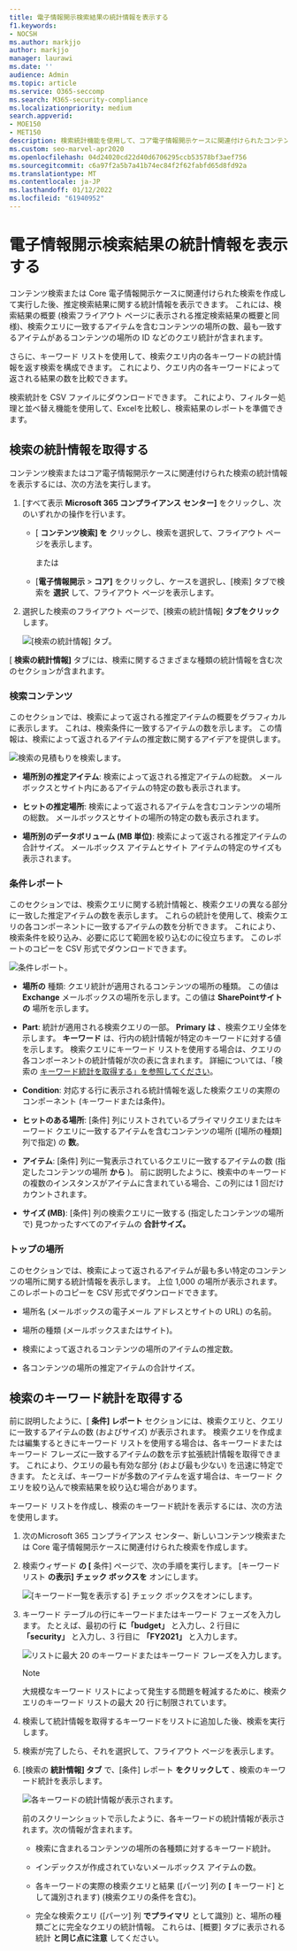 ```yaml
---
title: 電子情報開示検索結果の統計情報を表示する
f1.keywords:
- NOCSH
ms.author: markjjo
author: markjjo
manager: laurawi
ms.date: ''
audience: Admin
ms.topic: article
ms.service: O365-seccomp
ms.search: M365-security-compliance
ms.localizationpriority: medium
search.appverid:
- MOE150
- MET150
description: 検索統計機能を使用して、コア電子情報開示ケースに関連付けられたコンテンツ検索と検索の統計を表示する方法についてMicrosoft 365 コンプライアンス センター。
ms.custom: seo-marvel-apr2020
ms.openlocfilehash: 04d24020cd22d40d6706295ccb53578bf3aef756
ms.sourcegitcommit: c6a97f2a5b7a41b74ec84f2f62fabfd65d8fd92a
ms.translationtype: MT
ms.contentlocale: ja-JP
ms.lasthandoff: 01/12/2022
ms.locfileid: "61940952"
---
```

# <a name="view-statistics-for-ediscovery-search-results"></a>電子情報開示検索結果の統計情報を表示する

コンテンツ検索または Core 電子情報開示ケースに関連付けられた検索を作成して実行した後、推定検索結果に関する統計情報を表示できます。 これには、検索結果の概要 (検索フライアウト ページに表示される推定検索結果の概要と同様)、検索クエリに一致するアイテムを含むコンテンツの場所の数、最も一致するアイテムがあるコンテンツの場所の ID などのクエリ統計が含まれます。
  
さらに、キーワード リストを使用して、検索クエリ内の各キーワードの統計情報を返す検索を構成できます。 これにより、クエリ内の各キーワードによって返される結果の数を比較できます。
  
検索統計を CSV ファイルにダウンロードできます。 これにより、フィルター処理と並べ替え機能を使用して、Excelを比較し、検索結果のレポートを準備できます。
  
## <a name="get-statistics-for-searches"></a>検索の統計情報を取得する

コンテンツ検索またはコア電子情報開示ケースに関連付けられた検索の統計情報を表示するには、次の方法を実行します。
  
1. [すべて表示 **Microsoft 365 コンプライアンス センター]** をクリックし、次のいずれかの操作を行います。

   - [ **コンテンツ検索] を** クリックし、検索を選択して、フライアウト ページを表示します。

     または

   - [**電子情報開示**  >  **コア]** をクリックし、ケースを選択し、[検索] タブで検索を **選択** して、フライアウト ページを表示します。

2. 選択した検索のフライアウト ページで、[検索の統計情報] **タブをクリック** します。
  
   ![[検索の統計情報] タブ。](../media/SearchStatistics1.png)

[ **検索の統計情報]** タブには、検索に関するさまざまな種類の統計情報を含む次のセクションが含まれます。

### <a name="search-content"></a>検索コンテンツ

このセクションでは、検索によって返される推定アイテムの概要をグラフィカルに表示します。 これは、検索条件に一致するアイテムの数を示します。 この情報は、検索によって返されるアイテムの推定数に関するアイデアを提供します。

![検索の見積もりを検索します。](../media/SearchContentReport.png)

- **場所別の推定アイテム**: 検索によって返される推定アイテムの総数。 メールボックスとサイト内にあるアイテムの特定の数も表示されます。

- **ヒットの推定場所**: 検索によって返されるアイテムを含むコンテンツの場所の総数。 メールボックスとサイトの場所の特定の数も表示されます。

- **場所別のデータボリューム (MB 単位)**: 検索によって返される推定アイテムの合計サイズ。 メールボックス アイテムとサイト アイテムの特定のサイズも表示されます。

### <a name="condition-report"></a>条件レポート

このセクションでは、検索クエリに関する統計情報と、検索クエリの異なる部分に一致した推定アイテムの数を表示します。 これらの統計を使用して、検索クエリの各コンポーネントに一致するアイテムの数を分析できます。 これにより、検索条件を絞り込み、必要に応じて範囲を絞り込むのに役立ちます。 このレポートのコピーを CSV 形式でダウンロードできます。

![条件レポート。](../media/SearchContentReportNoKeywordList.png)

- **場所の** 種類: クエリ統計が適用されるコンテンツの場所の種類。 この値は **Exchange** メールボックスの場所を示します。この値は **SharePointサイトの** 場所を示します。

- **Part**: 統計が適用される検索クエリの一部。 **Primary は** 、検索クエリ全体を示します。 **キーワード** は、行内の統計情報が特定のキーワードに対する値を示します。 検索クエリにキーワード リストを使用する場合は、クエリの各コンポーネントの統計情報が次の表に含まれます。 詳細については、「検索の [キーワード統計を取得する」を参照してください](#get-keyword-statistics-for-searches)。

- **Condition**: 対応する行に表示される統計情報を返した検索クエリの実際のコンポーネント (キーワードまたは条件)。

- **ヒットのある場所**: [条件] 列にリストされているプライマリクエリまたはキーワード クエリに一致するアイテムを含むコンテンツの場所 ([場所の種類] 列で指定) の **数**。

- **アイテム**: [条件] 列に一覧表示されているクエリに一致するアイテムの数 (指定したコンテンツの場所 **から** )。 前に説明したように、検索中のキーワードの複数のインスタンスがアイテムに含まれている場合、この列には 1 回だけカウントされます。

- **サイズ (MB)**: [条件] 列の検索クエリに一致する (指定したコンテンツの場所で) 見つかったすべてのアイテムの **合計サイズ。**

### <a name="top-locations"></a>トップの場所

このセクションでは、検索によって返されるアイテムが最も多い特定のコンテンツの場所に関する統計情報を表示します。 上位 1,000 の場所が表示されます。 このレポートのコピーを CSV 形式でダウンロードできます。

- 場所名 (メールボックスの電子メール アドレスとサイトの URL) の名前。

- 場所の種類 (メールボックスまたはサイト)。

- 検索によって返されるコンテンツの場所のアイテムの推定数。

- 各コンテンツの場所の推定アイテムの合計サイズ。

## <a name="get-keyword-statistics-for-searches"></a>検索のキーワード統計を取得する

前に説明したように、[ **条件] レポート** セクションには、検索クエリと、クエリに一致するアイテムの数 (およびサイズ) が表示されます。 検索クエリを作成または編集するときにキーワード リストを使用する場合は、各キーワードまたはキーワード フレーズに一致するアイテムの数を示す拡張統計情報を取得できます。 これにより、クエリの最も有効な部分 (および最も少ない) を迅速に特定できます。 たとえば、キーワードが多数のアイテムを返す場合は、キーワード クエリを絞り込んで検索結果を絞り込む場合があります。

キーワード リストを作成し、検索のキーワード統計を表示するには、次の方法を使用します。
  
1. 次のMicrosoft 365 コンプライアンス センター、新しいコンテンツ検索または Core 電子情報開示ケースに関連付けられた検索を作成します。

2. 検索ウィザード **の [** 条件] ページで、次の手順を実行します。 [キーワード リスト **の表示] チェック ボックスを** オンにします。

   ![[キーワード一覧を表示する] チェック ボックスをオンにします。](../media/SearchKeywordsList1.png)

3. キーワード テーブルの行にキーワードまたはキーワード フェーズを入力します。 たとえば、最初の行 **に「budget」** と入力し、2 行目に **「security」** と入力し、3 行目に **「FY2021」** と入力します。

   ![リストに最大 20 のキーワードまたはキーワード フレーズを入力します。](../media/SearchKeywordsList2.png)

   > [!NOTE]
   > 大規模なキーワード リストによって発生する問題を軽減するために、検索クエリのキーワード リストの最大 20 行に制限されています。

4. 検索して統計情報を取得するキーワードをリストに追加した後、検索を実行します。

5. 検索が完了したら、それを選択して、フライアウト ページを表示します。

6. [検索の **統計情報] タブ** で、[条件] レポート **をクリックして** 、検索のキーワード統計を表示します。

    ![各キーワードの統計情報が表示されます。](../media/SearchKeywordsList3.png)
  
    前のスクリーンショットで示したように、各キーワードの統計情報が表示されます。次の情報が含まれます。

    - 検索に含まれるコンテンツの場所の各種類に対するキーワード統計。

    - インデックスが作成されていないメールボックス アイテムの数。

    - 各キーワードの実際の検索クエリと結果 ([パーツ] 列の **[** キーワード] として識別されます) (検索クエリの条件を含む)。

    - 完全な検索クエリ ([パーツ] 列 **でプライマリ** として識別) と、場所の種類ごとに完全なクエリの統計情報。 これらは、[概要] タブに表示される統計 **と同じ点に注意** してください。
